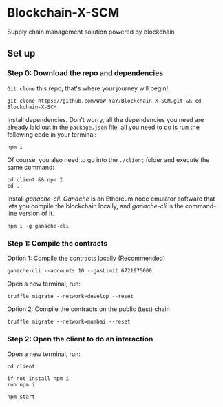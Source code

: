 # Blockchain-X-SCM
Supply chain management solution powered by blockchain

## Set up

### Step 0: Download the repo and dependencies

`Git clone` this repo; that's where your journey will begin!
```
git clone https://github.com/WoW-YaY/Blockchain-X-SCM.git && cd Blockchain-X-SCM
```

Install dependencies. Don't worry, all the dependencies you need are already laid out in the `package.json` file, all you need to do is run the following code in your terminal:
```
npm i
```

Of course, you also need to go into the `./client` folder and execute the same command:
```
cd client && npm I
cd ..
```

Install *ganache-cli*. *Ganache* is an Ethereum node emulator software that lets you compile the blockchain locally, and *ganache-cli* is the command-line version of it.
```
npm i -g ganache-cli
```

### Step 1: Compile the contracts

Option 1: Compile the contracts locally (Recommended)
```
ganache-cli --accounts 10 --gasLimit 6721975000
```

Open a new terminal, run:
```
truffle migrate --network=develop --reset
```

Option 2: Compile the contracts on the public (test) chain
```
truffle migrate --network=mumbai --reset
```

### Step 2: Open the client to do an interaction

Open a new terminal, run:

```
cd client
```

```
if not install npm i
run npm i
```

```
npm start
```
